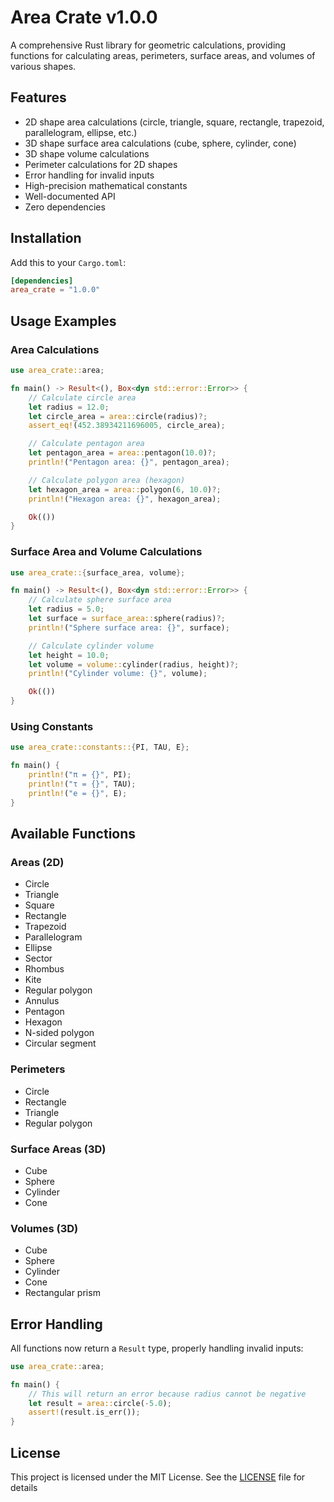 # Area Crate v1.0.0

A comprehensive Rust library for geometric calculations, providing functions for calculating areas, perimeters, surface areas, and volumes of various shapes.

## Features

- 2D shape area calculations (circle, triangle, square, rectangle, trapezoid, parallelogram, ellipse, etc.)
- 3D shape surface area calculations (cube, sphere, cylinder, cone)
- 3D shape volume calculations
- Perimeter calculations for 2D shapes
- Error handling for invalid inputs
- High-precision mathematical constants
- Well-documented API
- Zero dependencies

## Installation

Add this to your `Cargo.toml`:

```toml
[dependencies]
area_crate = "1.0.0"
```

## Usage Examples

### Area Calculations

```rust
use area_crate::area;

fn main() -> Result<(), Box<dyn std::error::Error>> {
    // Calculate circle area
    let radius = 12.0;
    let circle_area = area::circle(radius)?;
    assert_eq!(452.38934211696005, circle_area);

    // Calculate pentagon area
    let pentagon_area = area::pentagon(10.0)?;
    println!("Pentagon area: {}", pentagon_area);

    // Calculate polygon area (hexagon)
    let hexagon_area = area::polygon(6, 10.0)?;
    println!("Hexagon area: {}", hexagon_area);

    Ok(())
}
```

### Surface Area and Volume Calculations

```rust
use area_crate::{surface_area, volume};

fn main() -> Result<(), Box<dyn std::error::Error>> {
    // Calculate sphere surface area
    let radius = 5.0;
    let surface = surface_area::sphere(radius)?;
    println!("Sphere surface area: {}", surface);

    // Calculate cylinder volume
    let height = 10.0;
    let volume = volume::cylinder(radius, height)?;
    println!("Cylinder volume: {}", volume);

    Ok(())
}
```

### Using Constants

```rust
use area_crate::constants::{PI, TAU, E};

fn main() {
    println!("π = {}", PI);
    println!("τ = {}", TAU);
    println!("e = {}", E);
}
```

## Available Functions

### Areas (2D)

- Circle
- Triangle
- Square
- Rectangle
- Trapezoid
- Parallelogram
- Ellipse
- Sector
- Rhombus
- Kite
- Regular polygon
- Annulus
- Pentagon
- Hexagon
- N-sided polygon
- Circular segment

### Perimeters

- Circle
- Rectangle
- Triangle
- Regular polygon

### Surface Areas (3D)

- Cube
- Sphere
- Cylinder
- Cone

### Volumes (3D)

- Cube
- Sphere
- Cylinder
- Cone
- Rectangular prism

## Error Handling

All functions now return a `Result` type, properly handling invalid inputs:

```rust
use area_crate::area;

fn main() {
    // This will return an error because radius cannot be negative
    let result = area::circle(-5.0);
    assert!(result.is_err());
}
```

## License

This project is licensed under the MIT License. See the [LICENSE](LICENSE) file for details
